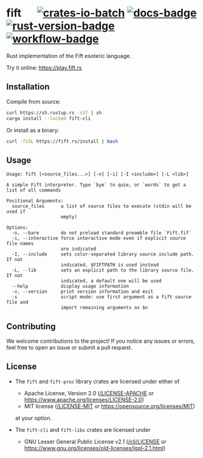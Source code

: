 # fift &emsp; [![crates-io-batch]][crates-io-link] [![docs-badge]][docs-url] [![rust-version-badge]][rust-version-link] [![workflow-badge]][workflow-link]

[crates-io-batch]: https://img.shields.io/crates/v/fift.svg

[crates-io-link]: https://crates.io/crates/fift

[docs-badge]: https://docs.rs/fift/badge.svg

[docs-url]: https://docs.rs/fift

[rust-version-badge]: https://img.shields.io/badge/rustc-1.88+-lightgray.svg

[rust-version-link]: https://blog.rust-lang.org/2025/06/26/Rust-1.88.0/

[workflow-badge]: https://img.shields.io/github/actions/workflow/status/broxus/fift/master.yml?branch=master

[workflow-link]: https://github.com/broxus/fift/actions?query=workflow%3Amaster

Rust implementation of the Fift esoteric language.

Try it online: <a href="https://play.fift.rs" target="_blank">https://play.fift.rs</a>

## Installation

Compile from source:
```bash
curl https://sh.rustup.rs -sSf | sh
cargo install --locked fift-cli
```

Or install as a binary:
```bash
curl -fsSL https://fift.rs/install | bash
```

## Usage

```
Usage: fift [<source_files...>] [-n] [-i] [-I <include>] [-L <lib>]

A simple Fift interpreter. Type `bye` to quie, or `words` to get a list of all commands

Positional Arguments:
  source_files      a list of source files to execute (stdin will be used if
                    empty)

Options:
  -n, --bare        do not preload standard preamble file `Fift.fif`
  -i, --interactive force interactive mode even if explicit source file names
                    are indicated
  -I, --include     sets color-separated library source include path. If not
                    indicated, $FIFTPATH is used instead
  -L, --lib         sets an explicit path to the library source file. If not
                    indicated, a default one will be used
  --help            display usage information
  -v, --version     print version information and exit
  -s                script mode: use first argument as a fift source file and
                    import remaining arguments as $n
```

## Contributing

We welcome contributions to the project! If you notice any issues or errors, feel free to open an issue or submit a pull request.

## License

* The `fift` and `fift-proc` library crates are licensed under either of
  * Apache License, Version 2.0 ([/LICENSE-APACHE](LICENSE-APACHE) or <https://www.apache.org/licenses/LICENSE-2.0>)
  * MIT license ([/LICENSE-MIT](LICENSE-MIT) or <https://opensource.org/licenses/MIT>)

  at your option.

* The `fift-cli` and `fift-libs` crates are licensed under
  * GNU Lesser General Public License v2.1 ([/cli/LICENSE](./cli/LICENSE) or <https://www.gnu.org/licenses/old-licenses/lgpl-2.1.html>)
